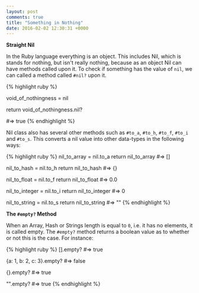 ```yaml
---
layout: post
comments: true
title: "Something in Nothing"
date: 2016-02-02 12:30:31 +0000
---
```


<strong> Straight Nil </strong>

In the Ruby language everything is an object. This includes Nil, which is stands for nothing, but isn't really nothing, because as an object Nil can have methods called upon it. To check if something has the value of `nil`, we can called a method called `#nil?` upon it.

{% highlight ruby %}

void_of_nothingness = nil

return void_of_nothingness.nil?

#=> true
{% endhighlight %}

Nil class also has several other methods such as `#to_a`, `#to_h`, `#to_f`, `#to_i` and `#to_s`. This converts a nil value into other data-types in the following ways:

{% highlight ruby %}
nil_to_array = nil.to_a
return nil_to_array
#=> []

nil_to_hash = nil.to_h
return nil_to_hash
#=> {}

nil_to_float = nil.to_f
return nil_to_float
#=> 0.0

nil_to_integer = nil.to_i
return nil_to_integer 
#=> 0

nil_to_string = nil.to_s
return nil_to_string
#=> ""
{% endhighlight %}

<strong> The `#empty?` Method </strong>

When an Array, Hash or Strings length is equal to `0`, i.e. it has no elements, it is called empty. The `#empty?` method returns a boolean value as to whether or not this is the case. For instance:

{% highlight ruby %}
[].empty?
#=> true

{a: 1, b: 2, c: 3}.empty?
#=> false

{}.empty?
#=> true

"".empty?
#=> true
{% endhighlight %}

